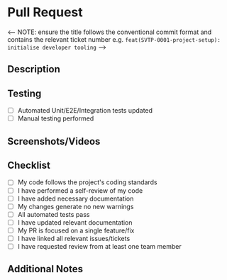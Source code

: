 # Pull Request

<-- NOTE: ensure the title follows the conventional commit format and contains the relevant ticket number e.g. `feat(SVTP-0001-project-setup): initialise developer tooling`  -->

## Description
<!-- Provide a clear and concise description of your changes. Explain the motivation behind them and their impact. -->

## Testing
<!-- Describe the testing you've performed to validate your changes -->

- [ ] Automated Unit/E2E/Integration tests updated
- [ ] Manual testing performed

## Screenshots/Videos
<!-- If applicable, add screenshots or videos to help explain your changes. This is especially useful for UI changes -->

## Checklist

- [ ] My code follows the project's coding standards
- [ ] I have performed a self-review of my code
- [ ] I have added necessary documentation
- [ ] My changes generate no new warnings
- [ ] All automated tests pass
- [ ] I have updated relevant documentation
- [ ] My PR is focused on a single feature/fix
- [ ] I have linked all relevant issues/tickets
- [ ] I have requested review from at least one team member

## Additional Notes
<!-- Add any additional context, considerations, or notes for reviewers -->
